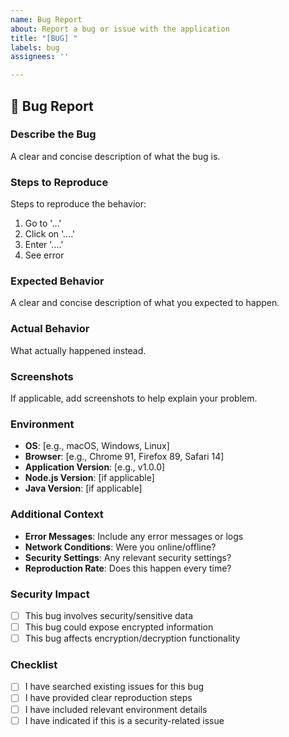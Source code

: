 ```yaml
---
name: Bug Report
about: Report a bug or issue with the application
title: "[BUG] "
labels: bug
assignees: ''

---
```


## 🐛 Bug Report

### Describe the Bug
A clear and concise description of what the bug is.

### Steps to Reproduce
Steps to reproduce the behavior:
1. Go to '...'
2. Click on '....'
3. Enter '....'
4. See error

### Expected Behavior
A clear and concise description of what you expected to happen.

### Actual Behavior
What actually happened instead.

### Screenshots
If applicable, add screenshots to help explain your problem.

### Environment
- **OS**: [e.g., macOS, Windows, Linux]
- **Browser**: [e.g., Chrome 91, Firefox 89, Safari 14]
- **Application Version**: [e.g., v1.0.0]
- **Node.js Version**: [if applicable]
- **Java Version**: [if applicable]

### Additional Context
- **Error Messages**: Include any error messages or logs
- **Network Conditions**: Were you online/offline?
- **Security Settings**: Any relevant security settings?
- **Reproduction Rate**: Does this happen every time?

### Security Impact
- [ ] This bug involves security/sensitive data
- [ ] This bug could expose encrypted information
- [ ] This bug affects encryption/decryption functionality

### Checklist
- [ ] I have searched existing issues for this bug
- [ ] I have provided clear reproduction steps
- [ ] I have included relevant environment details
- [ ] I have indicated if this is a security-related issue